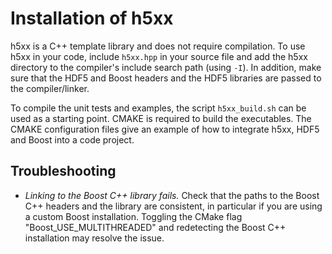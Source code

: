 # Installation of h5xx

h5xx is a C++ template library and does not require compilation. To use h5xx in
your code, include `h5xx.hpp` in your source file and add the h5xx directory to
the compiler's include search path (using `-I`). In addition, make sure that the
HDF5 and Boost headers and the HDF5 libraries are passed to the compiler/linker.

To compile the unit tests and examples, the script `h5xx_build.sh` can be used
as a starting point. CMAKE is required to build the executables.  The CMAKE
configuration files give an example of how to integrate h5xx, HDF5 and Boost
into a code project.

## Troubleshooting

  - *Linking to the Boost C++ library fails.* Check that the paths to the Boost
    C++ headers and the library are consistent, in particular if you are using a
    custom Boost installation. Toggling the CMake flag "Boost_USE_MULTITHREADED"
    and redetecting the Boost C++ installation may resolve the issue.
